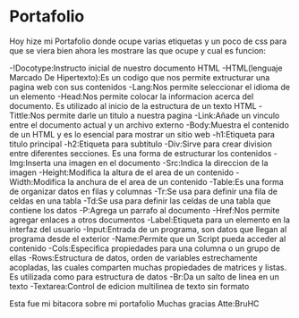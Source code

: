 # Portafolio

Hoy hize mi Portafolio donde ocupe varias etiquetas y un poco de css para que se viera bien
ahora les mostrare las que ocupe y cual es funcion:

-!Docotype:Instructo inicial de nuestro documento HTML
-HTML(lenguaje Marcado De Hipertexto):Es un codigo que nos permite extructurar una pagina web con sus contenidos
-Lang:Nos permite seleccionar el idioma de un elemento
-Head:Nos permite colocar la informacion acerca del documento. Es utilizado al inicio de la estructura de un texto HTML
-Tittle:Nos permite darle un titulo a nuestra pagina
-Link:Añade un vinculo entre el documento actual y un archivo externo
-Body:Muestra el contenido de un HTML y es lo esencial para mostrar un sitio web
-h1:Etiqueta para titulo principal
-h2:Etiqueta para subtitulo
-Div:Sirve para crear division entre diferentes secciones. Es una forma de estructurar los contenidos
-Img:Inserta una imagen en el documento
-Src:Indica la direccion de la imagen
-Height:Modifica la altura de el area de un contenido
-Width:Modifica la anchura de el area de un contenido
-Table:Es una forma de organizar datos en filas y columnas
-Tr:Se usa para definir una fila de celdas en una tabla
-Td:Se usa para definir las celdas de una tabla que contiene los datos
-P:Agrega un parrafo al documento
-Href:Nos permite agregar enlaces a otros documentos
-Label:Etiqueta para un elemento en la interfaz del usuario
-Input:Entrada de un programa, son datos que llegan al programa desde el exterior
-Name:Permite que un Script pueda acceder al contenido
-Cols:Especifica propiedades para una columna o un grupo de ellas
-Rows:Estructura de datos, orden de variables estrechamente acopladas, las cuales comparten muchas propiedades de matrices y listas. Es utilizada como para estructura de datos
-Br:Da un salto de linea en un texto
-Textarea:Control de edicion multilinea de texto sin formato

Esta fue mi bitacora sobre mi portafolio
Muchas gracias
Atte:BruHC
